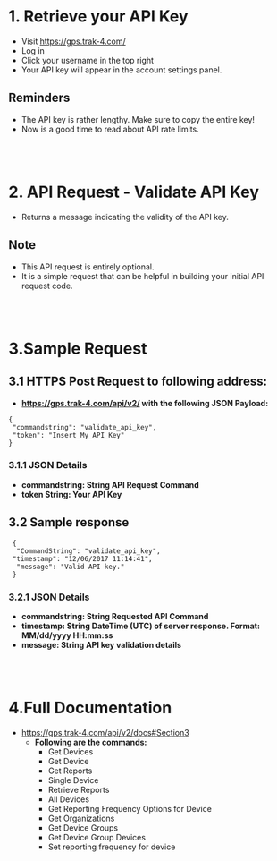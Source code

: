 # 1. Retrieve your API Key

- Visit https://gps.trak-4.com/
- Log in
- Click your username in the top right
- Your API key will appear in the account settings panel.

## Reminders

- The API key is rather lengthy. Make sure to copy the entire key!
- Now is a good time to read about API rate limits.

<br /><br />
# 2. API Request - Validate API Key

- Returns a message indicating the validity of the API key.

## Note

- This API request is entirely optional.
- It is a simple request that can be helpful in building your initial API request code.<br>

<br /><br />

# 3.Sample Request


## 3.1 HTTPS Post Request to following address:
- **https://gps.trak-4.com/api/v2/ with the following JSON Payload:**
```
{
 "commandstring": "validate_api_key",
 "token": "Insert_My_API_Key"
}
```
                            
### 3.1.1 JSON Details
- **commandstring:  String API Request Command**
- **token	String:	 Your API Key**
## 3.2 Sample response
```
 {
  "CommandString": "validate_api_key",
 "timestamp": "12/06/2017 11:14:41",
  "message": "Valid API key."
 }
 ```
### 3.2.1 JSON Details 
- **commandstring:	String	Requested API Command**
- **timestamp:	String	DateTime (UTC) of server response. Format: MM/dd/yyyy HH:mm:ss**
- **message:	String	API key validation details**  

 <br /><br />
# 4.Full Documentation

-  https://gps.trak-4.com/api/v2/docs#Section3   
	- **Following are the commands:**
		- Get Devices
		- Get Device
		- Get Reports 
		- Single Device
		- Retrieve Reports
		- All Devices
		- Get Reporting Frequency Options for Device
		- Get Organizations
		- Get Device Groups
		- Get Device Group Devices
		- Set reporting frequency for device


